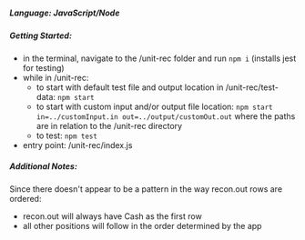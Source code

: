 ##### **Language**: JavaScript/Node

##### **Getting Started**:
- in the terminal, navigate to the /unit-rec folder and run `npm i` (installs jest for testing)
- while in /unit-rec:
  - to start with default test file and output location in /unit-rec/test-data: `npm start`
  - to start with custom input and/or output file location:
    `npm start in=../customInput.in out=../output/customOut.out`
    where the paths are in relation to the /unit-rec directory
  - to test: `npm test`
- entry point: /unit-rec/index.js

##### **Additional Notes**:
Since there doesn't appear to be a pattern in the way recon.out rows are ordered:
- recon.out will always have Cash as the first row
- all other positions will follow in the order determined by the app

